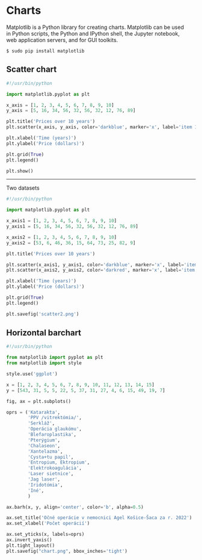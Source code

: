 # Charts 

Matplotlib is a Python library for creating charts. Matplotlib can be used  
in Python scripts, the Python and IPython shell, the Jupyter notebook,  
web application servers, and for GUI toolkits.  

    $ sudo pip install matplotlib


## Scatter chart

```python
#!/usr/bin/python

import matplotlib.pyplot as plt

x_axis = [1, 2, 3, 4, 5, 6, 7, 8, 9, 10]
y_axis = [5, 16, 34, 56, 32, 56, 32, 12, 76, 89]

plt.title('Prices over 10 years')
plt.scatter(x_axis, y_axis, color='darkblue', marker='x', label='item 1')

plt.xlabel('Time (years)')
plt.ylabel('Price (dollars)')

plt.grid(True)
plt.legend()

plt.show()
```

---

Two datasets

```python
#!/usr/bin/python

import matplotlib.pyplot as plt

x_axis1 = [1, 2, 3, 4, 5, 6, 7, 8, 9, 10]
y_axis1 = [5, 16, 34, 56, 32, 56, 32, 12, 76, 89]

x_axis2 = [1, 2, 3, 4, 5, 6, 7, 8, 9, 10]
y_axis2 = [53, 6, 46, 36, 15, 64, 73, 25, 82, 9] 

plt.title('Prices over 10 years')

plt.scatter(x_axis1, y_axis1, color='darkblue', marker='x', label='item 1')
plt.scatter(x_axis2, y_axis2, color='darkred', marker='x', label='item 2')

plt.xlabel('Time (years)')
plt.ylabel('Price (dollars)')

plt.grid(True)
plt.legend()

plt.savefig('scatter2.png')
```


## Horizontal barchart

```python
#!/usr/bin/python

from matplotlib import pyplot as plt
from matplotlib import style

style.use('ggplot')

x = [1, 2, 3, 4, 5, 6, 7, 8, 9, 10, 11, 12, 13, 14, 15]
y = [543, 31, 5, 5, 22, 5, 37, 31, 27, 4, 6, 15, 49, 19, 7]

fig, ax = plt.subplots()

oprs = ('Katarakta',
        'PPV /vitrektómia/',
        'Serkláž',
        'Operácia glaukómu',
        'Blefaroplastika',
        'Pterýgium',
        'Chalaseon',
        'Xantelazma',
        'Cysta+tu papil',
        'Entropium, Ektropium',
        'Elektrokoagulácia',
        'Laser sietnice',
        'Jag laser',
        'Iridotómia',
        'Iné',
        )

ax.barh(x, y, align='center', color='b', alpha=0.5)

ax.set_title('Očné operácie v nemocnici Agel Košice-Šaca za r. 2022')
ax.set_xlabel('Počet operácií')

ax.set_yticks(x, labels=oprs)
ax.invert_yaxis() 
plt.tight_layout()
plt.savefig("chart.png", bbox_inches='tight')
```
